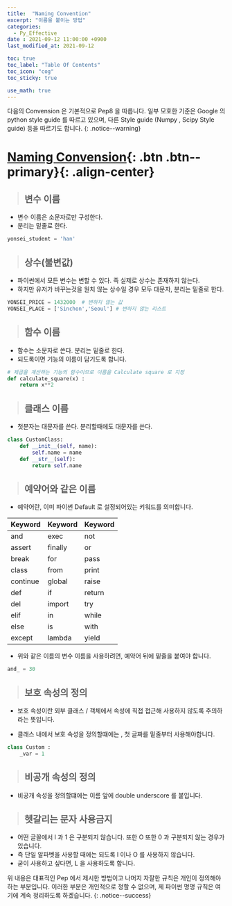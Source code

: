 ```yaml
---
title:  "Naming Convention"
excerpt: "이름을 붙이는 방법"
categories:
  - Py_Effective
date : 2021-09-12 11:00:00 +0900
last_modified_at: 2021-09-12

toc: true
toc_label: "Table Of Contents"
toc_icon: "cog"
toc_sticky: true

use_math: true
---
```


 다음의 Convension 은 기본적으로 Pep8 을 따릅니다. 일부 모호한 기준은 Google 의 python style guide 를 따르고 있으며, 다른 Style guide (Numpy , Scipy Style guide) 등을 따르기도 합니다.
{: .notice--warning}

# [Naming Convension](#link){: .btn .btn--primary}{: .align-center}

> ## 변수 이름

- 변수 이름은 소문자로만 구성한다. 
- 분리는 밑줄로 한다. 

```python
yonsei_student = 'han'
```

> ## 상수(불변값)

- 파이썬에서 모든 변수는 변할 수 있다. 즉 실제로 상수는 존재하지 않는다. 
- 하지만 유저가 바꾸는것을 원치 않는 상수일 경우 모두 대문자, 분리는 밑줄로 한다. 

```python
YONSEI_PRICE = 1432000  # 변하지 않는 값
YONSEI_PLACE = ['Sinchon','Seoul'] # 변하지 않는 리스트
```

> ## 함수 이름

- 함수는 소문자로 쓴다. 분리는 밑줄로 한다.
- 되도록이면 기능의 이름이 담기도록 합니다.

```python
# 제곱을 계산하는 기능의 함수이므로 이름을 Calculate square 로 지정
def calculate_square(x) : 
    return x**2
```

> ## 클래스 이름

- 첫분자는 대문자를 쓴다. 분리할때에도 대문자를 쓴다. 

```python
class CustomClass:
    def __init__(self, name):
        self.name = name
    def __str__(self):
        return self.name
```

> ## 예약어와 같은 이름

- 예약어란, 이미 파이썬 Default 로 설정되어있는 키워드를 의미합니다.

| Keyword  | Keyword | Keyword |
| :------- | :------ | :------ |
| and      | exec    | not     |
| assert   | finally | or      |
| break    | for     | pass    |
| class    | from    | print   |
| continue | global  | raise   |
| def      | if      | return  |
| del      | import  | try     |
| elif     | in      | while   |
| else     | is      | with    |
| except   | lambda  | yield   |

- 위와 같은 이름의 변수 이름을 사용하려면, 예약어 뒤에 밑줄을 붙여야 합니다.

 ```python
 and_ = 30 
 ```

> ## 보호 속성의 정의

- 보호 속성이란 외부 클래스 / 객체에서 속성에 직접 접근해 사용하지 않도록 주의하라는 뜻입니다. 

- 클래스 내에서 보호 속성을 정의할떄에는 , 첫 글짜를 밑줄부터 사용해야합니다.

```python
class Custom : 
    _var = 1
```

> ## 비공개 속성의 정의

- 비공개 속성을 정의할떄에는 이름 앞에 double underscore 를 붙입니다.

> ## 헷갈리는 문자 사용금지

- 어떤 글꼴에서 l 과 1 은 구분되지 않습니다. 또한 O 또한 0 과 구분되지 않는 경우가 있습니다.
- 즉 단일 알파벳을 사용할 때에는 되도록 l 이나 O 를 사용하지 않습니다. 
- 굳이 사용하고 싶다면, L 을 사용하도록 합니다.

 위 내용은 대표적인 Pep 에서 제시한 방법이고 나머지 자잘한 규칙은 개인이 정의해야 하는 부분입니다. 이러한 부분은 개인적으로 정할 수 없으며, 제 파이썬 명명 규칙은 여기에 계속 정리하도록 하겠습니다.
{: .notice--success}

